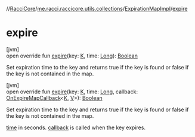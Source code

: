 //[RacciCore](../../../index.md)/[me.racci.raccicore.utils.collections](../index.md)/[ExpirationMapImpl](index.md)/[expire](expire.md)

# expire

[jvm]\
open override fun [expire](expire.md)(key: [K](index.md), time: [Long](https://kotlinlang.org/api/latest/jvm/stdlib/kotlin/-long/index.html)): [Boolean](https://kotlinlang.org/api/latest/jvm/stdlib/kotlin/-boolean/index.html)

Set expiration time to the key and returns true if the key is found or false if the key is not contained in the map.

[jvm]\
open override fun [expire](expire.md)(key: [K](index.md), time: [Long](https://kotlinlang.org/api/latest/jvm/stdlib/kotlin/-long/index.html), callback: [OnExpireMapCallback](../index.md#747812612%2FClasslikes%2F-519281799)&lt;[K](index.md), [V](index.md)&gt;): [Boolean](https://kotlinlang.org/api/latest/jvm/stdlib/kotlin/-boolean/index.html)

Set expiration time to the key and returns true if the key is found or false if the key is not contained in the map.

[time](expire.md) in seconds. [callback](expire.md) is called when the key expires.
